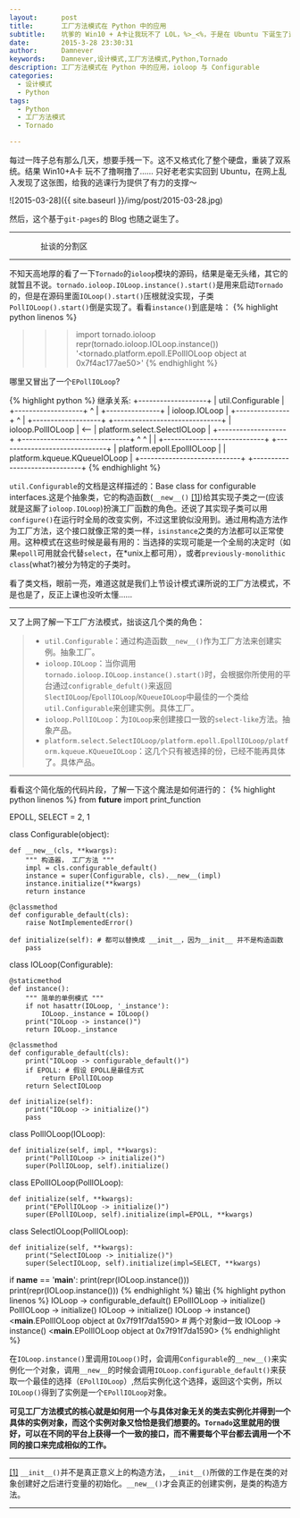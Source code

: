 ```yaml
---
layout:      post
title:       工厂方法模式在 Python 中的应用
subtitle:    坑爹的 Win10 + A卡让我玩不了 LOL，%>_<%，于是在 Ubuntu 下诞生了这个 Blog
date:        2015-3-28 23:30:31
author:      Damnever
keywords:    Damnever,设计模式,工厂方法模式,Python,Tornado
description: 工厂方法模式在 Python 中的应用，ioloop 与 Configurable
categories:
  - 设计模式
  - Python
tags:
  - Python
  - 工厂方法模式
  - Tornado

---
```


每过一阵子总有那么几天，想要手残一下。这不又格式化了整个硬盘，重装了双系统。结果 Win10+A卡 玩不了撸啊撸了…… 只好老老实实回到 Ubuntu，在网上乱入发现了这张图，给我的逃课行为提供了有力的支撑～

![2015-03-28]({{ site.baseurl }}/img/post/2015-03-28.jpg)

然后，这个基于`git-pages`的 Blog 也随之诞生了。

---
&emsp;&emsp;&emsp;&emsp;扯谈的分割区

---

不知天高地厚的看了一下`Tornado`的`ioloop`模块的源码，结果是毫无头绪，其它的就暂且不说。`tornado.ioloop.IOLoop.instance().start()`是用来启动`Tornado`的，但是在源码里面`IOLoop().start()`压根就没实现，子类`PollIOLoop().start()`倒是实现了。看看`instance()`到底是啥：
{% highlight python linenos %}
>>> import tornado.ioloop
>>> repr(tornado.ioloop.IOLoop.instance())
'<tornado.platform.epoll.EPollIOLoop object at 0x7f4ac177ae50>'
{% endhighlight %}

哪里又冒出了一个`EPollIOLoop`?

{% highlight python %}
继承关系:
                    +-------------------+
                    | util.Configurable |
                    +-------------------+
                            ^
                            |
                    +---------------+
                    | ioloop.IOLoop |
                    +---------------+
                            ^
                            |
                    +-------------------+     +------------------------------+
                    | ioloop.PollIOLoop | <-- | platform.select.SelectIOLoop |
                    +-------------------+     +------------------------------+
                         ^            ^
                         |            |
+----------------------------+    +------------------------------+
| platform.epoll.EpollIOLoop |    | platform.kqueue.KQueueIOLoop |
+----------------------------+    +------------------------------+
{% endhighlight %}

`util.Configurable`的文档是这样描述的：Base class for configurable interfaces.这是个抽象类，它的构造函数(<span id="r1">`__new__()` [[1]](#1)</span>)给其实现子类之一(应该就是这厮了`ioloop.IOLoop`)扮演工厂函数的角色。还说了其实现子类可以用`configure()`在运行时全局的改变实例，不过这里貌似没用到。通过用构造方法作为工厂方法，这个接口就像正常的类一样，`isinstance`之类的方法都可以正常使用。这种模式在这些时候是最有用的：当选择的实现可能是一个全局的决定时（如果`epoll`可用就会代替`select`，在*unix上都可用），或者`previously-monolithic class`(what?)被分为特定的子类时。

看了类文档，眼前一亮，难道这就是我们上节设计模式课所说的工厂方法模式，不是也是了，反正上课也没听太懂……

---

又了上网了解一下工厂方法模式，拙谈这几个类的角色：

> - `util.Configurable`：通过构造函数`__new__()`作为工厂方法来创建实例。抽象工厂。
> - `ioloop.IOLoop`：当你调用`tornado.ioloop.IOLoop.instance().start()`时，会根据你所使用的平台通过`configrable_defult()`来返回`SlectIOLoop`/`EpollIOLoop`/`KQueueIOLoop`中最佳的一个类给`util.Configurable`来创建实例。具体工厂。
> - `ioloop.PollIOLoop`：为`IOLoop`来创建接口一致的`select-like`方法。抽象产品。
> - `platform.select.SelectIOLoop/platform.epoll.EpollIOLoop/platform.kqueue.KQueueIOLoop`：这几个只有被选择的份，已经不能再具体了。具体产品。

---

看看这个简化版的代码片段，了解一下这个魔法是如何进行的：
{% highlight python linenos %}
from __future__ import print_function

EPOLL, SELECT = 2, 1

class Configurable(object):

    def __new__(cls, **kwargs):
        """ 构造器， 工厂方法 """
        impl = cls.configurable_default()
        instance = super(Configurable, cls).__new__(impl)
        instance.initialize(**kwargs)
        return instance

    @classmethod
    def configurable_default(cls):
        raise NotImplementedError()

    def initialize(self): # 都可以替换成 __init__，因为__init__ 并不是构造函数
        pass


class IOLoop(Configurable):

    @staticmethod
    def instance():
        """ 简单的单例模式 """
        if not hasattr(IOLoop, '_instance'):
            IOLoop._instance = IOLoop()
        print("IOLoop -> instance()")
        return IOLoop._instance

    @classmethod
    def configurable_default(cls):
        print("IOLoop -> configurable_default()")
        if EPOLL: # 假设 EPOLL是最佳方式
            return EPollIOLoop
        return SelectIOLoop

    def initialize(self):
        print("IOLoop -> initialize()")
        pass


class PollIOLoop(IOLoop):

    def initialize(self, impl, **kwargs):
        print("PollIOLoop -> initialize()")
        super(PollIOLoop, self).initialize()


class EPollIOLoop(PollIOLoop):

    def initialize(self, **kwargs):
        print("EPollIOLoop -> initialize()")
        super(EPollIOLoop, self).initialize(impl=EPOLL, **kwargs)


class SelectIOLoop(PollIOLoop):

    def initialize(self, **kwargs):
        print("SelectIOLoop -> initialize()")
        super(SelectIOLoop, self).initialize(impl=SELECT, **kwargs)

if __name__ == '__main__':
    print(repr(IOLoop.instance()))
	print(repr(IOLoop.instance()))
{% endhighlight %}
输出
{% highlight python linenos %}
IOLoop -> configurable_default()
EPollIOLoop -> initialize()
PollIOLoop -> initialize()
IOLoop -> initialize()
IOLoop -> instance()
<__main__.EPollIOLoop object at 0x7f91f7da1590>  # 两个对象id一致
IOLoop -> instance()
<__main__.EPollIOLoop object at 0x7f91f7da1590>
{% endhighlight %}

在`IOLoop.instance()`里调用`IOLoop()`时，会调用`Configurable`的`__new__()`来实例化一个对象，调用`__new__`的时候会调用`IOLoop.configurable_default()`来获取一个最佳的选择（`EPollIOLoop`）,然后实例化这个选择，返回这个实例，所以`IOLoop()`得到了实例是一个`EPollIOLoop`对象。

**可见工厂方法模式的核心就是如何用一个与具体对象无关的类去实例化并得到一个具体的实例对象，而这个实例对象又恰恰是我们想要的。`Tornado`这里就用的很好，可以在不同的平台上获得一个一致的接口，而不需要每个平台都去调用一个不同的接口来完成相似的工作。**

---

<span id="1" class="caption text-muted">[[1]](#r1) `__init__()`并不是真正意义上的构造方法，`__init__()`所做的工作是在类的对象创建好之后进行变量的初始化。`__new__()`才会真正的创建实例，是类的构造方法。</span>

***
